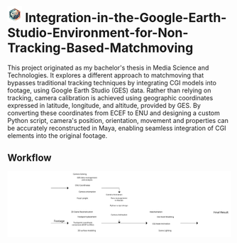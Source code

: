 # ![cube_globe_icon](https://github.com/FedericoCGI/Integration-in-the-Google-Earth-Studio-Environment-for-Non-Tracking-Based-Matchmoving/blob/main/images/cube_globe_icon.png) Integration-in-the-Google-Earth-Studio-Environment-for-Non-Tracking-Based-Matchmoving 
This project originated as my bachelor's thesis in Media Science and Technologies. 
It explores a different approach to matchmoving that bypasses traditional tracking techniques by integrating CGI models into footage, using Google Earth Studio (GES) data.
Rather than relying on tracking, camera calibration is achieved using geographic coordinates expressed in latitude, longitude, and altitude, provided by GES.
By converting these coordinates from ECEF to ENU and designing a custom Python script, camera's position, orientation, movement and properties can be accurately reconstructed in Maya, enabling seamless integration of CGI elements into the original footage.

## Workflow
![Project Workflow](https://github.com/FedericoCGI/Integration-in-the-Google-Earth-Studio-Environment-for-Non-Tracking-Based-Matchmoving/blob/main/images/workflow_00.svg)

